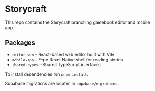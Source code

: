 # Storycraft

This repo contains the Storycraft branching gamebook editor and mobile app.

## Packages
- `editor-web` – React-based web editor built with Vite
- `mobile-app` – Expo React Native shell for reading stories
- `shared-types` – Shared TypeScript interfaces

To install dependencies run `pnpm install`.

Supabase migrations are located in `supabase/migrations`.
